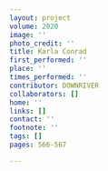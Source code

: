 ```yaml
---
layout: project
volume: 2020
image: ''
photo_credit: ''
title: Karla Conrad
first_performed: ''
place: ''
times_performed: ''
contributor: DOWNRIVER
collaborators: []
home: ''
links: []
contact: ''
footnote: ''
tags: []
pages: 566-567

---
```




